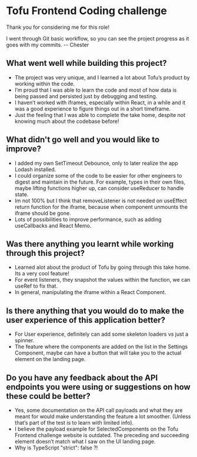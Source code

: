 # Tofu Frontend Coding challenge

Thank you for considering me for this role!

I went through Git basic workflow, so you can see the project progress as it goes with my commits.
-- Chester

## What went well while building this project?

* The project was very unique, and I learned a lot about Tofu’s product by working within the code. 
* I’m proud that I was able to learn the code and most of how data is being passed and persisted just by debugging and testing.
* I haven’t worked with iframes, especially within React, in a while and it was a good experience to figure things out in a short timeframe.
* Just the feeling that I was able to complete the take home, despite not knowing much about the codebase before!

## What didn't go well and you would like to improve?
* I added my own SetTimeout Debounce, only to later realize the app Lodash installed.
* I could organize some of the code to be easier for other engineers to digest and maintain in the future. For example, types in their own files, maybe lifting functions higher up, can consider useReducer to handle state. 
* Im not 100% but I think that removeListener is not needed on useEffect return function for the iframe, because when component unmounts the iframe should be gone.
* Lots of possibilities to improve performance, such as adding useCallbacks and React Memo. 

## Was there anything you learnt while working through this project?
* Learned alot about the product of Tofu by going through this take home. Its a very cool feature!
* For event listeners, they snapshot the values within the function, we can useRef to fix that.
* In general, manipulating the iframe within a React Component.

## Is there anything that you would do to make the user experience of this application better?

* For User experience, definitely can add some skeleton loaders vs just a spinner.
* The feature where the components are added on the list in the Settings Component, maybe can have a button that will take you to the actual element on the landing page.

## Do you have any feedback about the API endpoints you were using or suggestions on how these could be better?

* Yes, some documentation on the API call payloads and what they are meant for would make understanding the feature a lot smoother. (Unless that’s part of the test is to learn with limited info).
* I believe the payload example for SelectedComponents on the Tofu Frontend challenge website is outdated. The preceding and succeeding element doesn’t match what I saw on the UI landing page.
* Why is TypeScript "strict": false ?!

